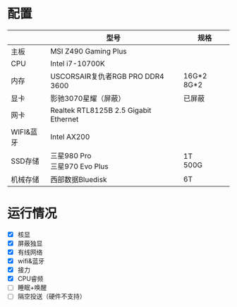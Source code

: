 # 配置

|           | 型号                                  | 规格         |
| --------- | ------------------------------------- | ------------ |
| 主板      | MSI Z490 Gaming Plus                  |              |
| CPU       | Intel i7-10700K                       |              |
| 内存      | USCORSAIR复仇者RGB PRO DDR4 3600      | 16G\*2 8G\*2 |
| 显卡      | 影驰3070星耀（屏蔽）                  | 已屏蔽       |
| 网卡      | Realtek RTL8125B 2.5 Gigabit Ethernet |              |
| WIFI&蓝牙 | Intel AX200                           |              |
| SSD存储   | 三星980 Pro<br />三星970 Evo Plus     | 1T<br />500G |
| 机械存储  | 西部数据Bluedisk                      | 6T           |

# 运行情况

- [x] 核显
- [x] 屏蔽独显
- [x] 有线网络
- [x] wifi&蓝牙
- [x] 接力
- [x] CPU睿频
- [ ] 睡眠+唤醒
- [ ] 隔空投送（硬件不支持）